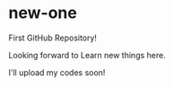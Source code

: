 # new-one

First GitHub Repository!

Looking forward to Learn new things here.

I'll upload my codes soon!
